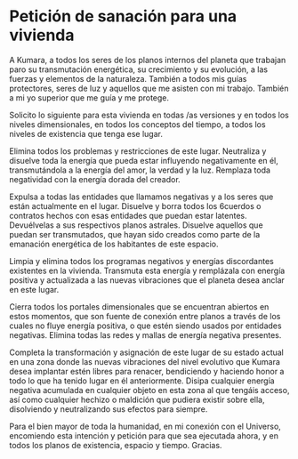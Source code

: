 # Petición de sanación para una vivienda

A Kumara, a todos los seres de los planos internos del planeta que trabajan paro su
transmutación energética, su crecimiento y su evolución, a las fuerzas y elementos de
la naturaleza. También a todos mis guías protectores, seres de luz y aquellos que me
asisten con mi trabajo. También a mi yo superior que me guía y me protege.

Solicito lo siguiente para esta vivienda en todas /as versiones y en todos los niveles
dimensionales, en todos los conceptos del tiempo, a todos los niveles de existencia que
tenga ese lugar.

Elimina todos los problemas y restricciones de este lugar. Neutraliza y disuelve toda la
energía que pueda estar influyendo negativamente en él, transmutándola a la energía
del amor, la verdad y la luz. Remplaza toda negatividad con la energía dorada del
creador.

Expulsa a todas las entidades que llamamos negativas y a los seres que están
actualmente en el lugar. Disuelve y borra todos los 6cuerdos o contratos hechos con
esas entidades que puedan estar latentes. Devuélvelas a sus respectivos planos
astrales. Disuelve aquellos que puedan ser transmutados, que hayan sido creados como
parte de la emanación energética de los habitantes de este espacio.

Limpia y elimina todos los programas negativos y energías discordantes existentes en
la vivienda. Transmuta esta energía y remplázala con energía positiva y actualizada a
las nuevas vibraciones que el planeta desea anclar en este lugar.

Cierra todos los portales dimensionales que se encuentran abiertos en estos momentos,
que son fuente de conexión entre planos a través de los cuales no fluye energía
positiva, o que estén siendo usados por entidades negativas. Elimina todas las redes y
mallas de energía negativa presentes.

Completa la transformación y asignación de este lugar de su estado actual en una zona
donde las nuevas vibraciones del nivel evolutivo que Kumara desea implantar estén
libres para renacer, bendiciendo y haciendo honor a todo lo que ha tenido lugar en él
anteriormente. Disipa cualquier energía negativa acumulada en cualquier objeto en
esta zona al que tengáis acceso, así como cualquier hechizo o maldición que pudiera
existir sobre ella, disolviendo y neutralizando sus efectos para siempre.

Para el bien mayor de toda la humanidad, en mi conexión con el Universo, encomiendo
esta intención y petición para que sea ejecutada ahora, y en todos los planos de
existencia, espacio y tiempo. Gracias.
